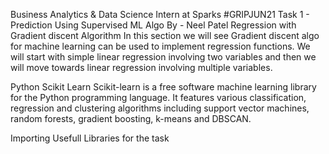 
Business Analytics & Data Science Intern at Sparks #GRIPJUN21
Task 1 - Prediction Using Supervised ML Algo
By - Neel Patel
Regression with Gradient discent Algorithm
In this section we will see Gradient discent algo for machine learning can be used to implement regression functions. We will start with simple linear regression involving two variables and then we will move towards linear regression involving multiple variables.

Python Scikit Learn
Scikit-learn is a free software machine learning library for the Python programming language. It features various classification, regression and clustering algorithms including support vector machines, random forests, gradient boosting, k-means and DBSCAN.

Importing Usefull Libraries for the task
